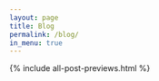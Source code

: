```yaml
---
layout: page
title: Blog
permalink: /blog/
in_menu: true
---
```


{% include all-post-previews.html %}
